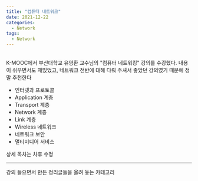 ```yaml
---
title: "컴퓨터 네트워크"
date: 2021-12-22
categories:
  - Network
tags:
  - Network
---
```


<br>
K-MOOC에서 부산대학교 유영환 교수님의 "컴퓨터 네트워킹" 강의를 수강했다.  
내용이 쉬우면서도 재밌었고, 네트워크 전반에 대해 다뤄 주셔서 좋았던 강의였기 때문에 정말 추천한다  
<br>

- 인터넷과 프로토콜
- Application 계층
- Transport 계층
- Network 계층
- Link 계층
- Wireless 네트워크
- 네트워크 보안
- 멀티미디어 서비스

상세 목차는 차후 수정

---
강의 들으면서 만든 정리글들을 올려 놓는 카테고리
<br>

